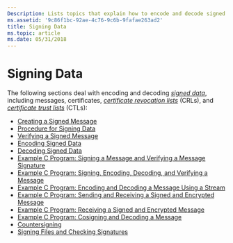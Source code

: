 ```yaml
---
Description: Lists topics that explain how to encode and decode signed data.
ms.assetid: '9c86f1bc-92ae-4c76-9c6b-9fafae263ad2'
title: Signing Data
ms.topic: article
ms.date: 05/31/2018
---
```


# Signing Data

The following sections deal with encoding and decoding [*signed data*](https://msdn.microsoft.com/library/ms721625(v=VS.85).aspx), including messages, certificates, [*certificate revocation lists*](https://msdn.microsoft.com/library/ms721572(v=VS.85).aspx) (CRLs), and [*certificate trust lists*](https://msdn.microsoft.com/library/ms721572(v=VS.85).aspx) (CTLs):

-   [Creating a Signed Message](creating-a-signed-message.md)
-   [Procedure for Signing Data](procedure-for-signing-data.md)
-   [Verifying a Signed Message](verifying-a-signed-message.md)
-   [Encoding Signed Data](encoding-signed-data.md)
-   [Decoding Signed Data](decoding-signed-data.md)
-   [Example C Program: Signing a Message and Verifying a Message Signature](example-c-program-signing-a-message-and-verifying-a-message-signature.md)
-   [Example C Program: Signing, Encoding, Decoding, and Verifying a Message](example-c-program-signing-encoding-decoding-and-verifying-a-message.md)
-   [Example C Program: Encoding and Decoding a Message Using a Stream](example-c-program--encoding-and-decoding-a-message-using-a-stream.md)
-   [Example C Program: Sending and Receiving a Signed and Encrypted Message](example-c-program-sending-and-receiving-a-signed-and-encrypted-message.md)
-   [Example C Program: Receiving a Signed and Encrypted Message](example-c-program-receiving-a-signed-and-encrypted-message.md)
-   [Example C Program: Cosigning and Decoding a Message](example-c-program--cosigning-and-decoding-a-message.md)
-   [Countersigning](countersigning.md)
-   [Signing Files and Checking Signatures](signing-files-and-checking-signatures.md)

 

 



